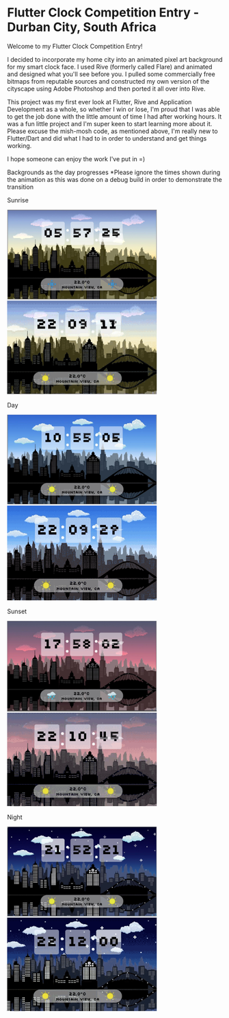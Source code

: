 # Flutter Clock Competition Entry - Durban City, South Africa 

Welcome to my Flutter Clock Competition Entry!

I decided to incorporate my home city into an animated pixel art background for my smart clock face. I used Rive (formerly called Flare) and animated and designed what you'll see before you. I pulled some commercially free bitmaps from reputable sources and constructed my own version of the cityscape using Adobe Photoshop and then ported it all over into Rive. 

This project was my first ever look at Flutter, Rive and Application Development as a whole, so whether I win or lose, I'm proud that I was able to get the job done with the little amount of time I had after working hours. It was a fun little project and I'm super keen to start learning more about it. Please excuse the mish-mosh code, as mentioned above, I'm really new to Flutter/Dart and did what I had to in order to understand and get things working.

I hope someone can enjoy the work I've put in =) 


Backgrounds as the day progresses 
*Please ignore the times shown during the animation as this was done on a debug build in order to demonstrate the transition

Sunrise 

<img src='Screenshots/Sunrise.JPG' width='350'>
<img src='Screenshots/S2D.gif' width='350'>

Day 

<img src='Screenshots/Day.JPG' width='350'>
<img src='Screenshots/D2S.gif' width='350'>

Sunset

<img src='Screenshots/Sunset.JPG' width='350'>
<img src='Screenshots/S2N.gif' width='350'>

Night

<img src='Screenshots/Night.JPG' width='350'>
<img src='Screenshots/N2S.gif' width='350'>

